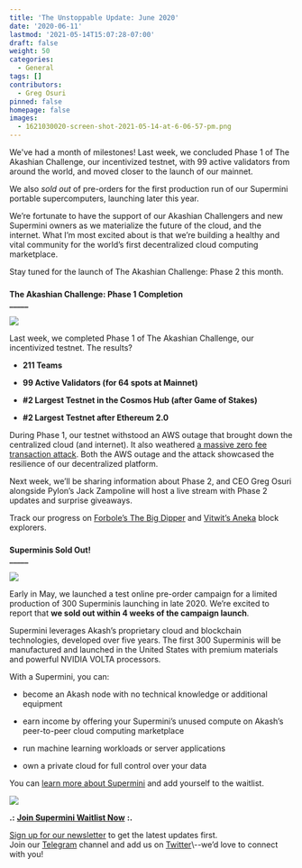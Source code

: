 ```yaml
---
title: 'The Unstoppable Update: June 2020'
date: '2020-06-11'
lastmod: '2021-05-14T15:07:28-07:00'
draft: false
weight: 50
categories:
  - General
tags: []
contributors:
  - Greg Osuri
pinned: false
homepage: false
images:
  - 1621030020-screen-shot-2021-05-14-at-6-06-57-pm.png
---
```

We've had a month of milestones! Last week, we concluded Phase 1 of The Akashian Challenge, our incentivized testnet, with 99 active validators from around the world, and moved closer to the launch of our mainnet.  
  
We also _sold out_ of pre-orders for the first production run of our Supermini portable supercomputers, launching later this year.  
  
We’re fortunate to have the support of our Akashian Challengers and new Supermini owners as we materialize the future of the cloud, and the internet. What I’m most excited about is that we’re building a healthy and vital community for the world’s first decentralized cloud computing marketplace.  
  
Stay tuned for the launch of The Akashian Challenge: Phase 2 this month.

###   
**The Akashian Challenge: Phase 1 Completion**  
**\_\_\_\_\_**

![](https://www.datocms-assets.com/45776/1620922425-tac-phase-1-complete-banner-1-1024x768.png)

Last week, we completed Phase 1 of The Akashian Challenge, our incentivized testnet. The results?

*   **211 Teams**
    
*   **99 Active Validators (for 64 spots at Mainnet)**
    
*   **#2 Largest Testnet in the Cosmos Hub (after Game of Stakes)**
    
*   **#2 Largest Testnet after Ethereum 2.0**
    

During Phase 1, our testnet withstood an AWS outage that brought down the centralized cloud (and internet). It also weathered [a massive zero fee transaction attack](https://medium.com/@novysf/the-outcome-from-akash-testnet-zero-fee-transaction-attack-5fd4aaa68d97). Both the AWS outage and the attack showcased the resilience of our decentralized platform.   
  
Next week, we’ll be sharing information about Phase 2, and CEO Greg Osuri alongside Pylon’s Jack Zampoline will host a live stream with Phase 2 updates and surprise giveaways.  
  
Track our progress on [Forbole’s The Big Dipper](https://testnet.akash.bigdipper.live/) and [Vitwit’s Aneka](https://akash.aneka.io/) block explorers.

###   
**Superminis Sold Out!**  
**\_\_\_\_\_**

![](https://www.datocms-assets.com/45776/1620922452-this-one-1024x576.jpg)

Early in May, we launched a test online pre-order campaign for a limited production of 300 Superminis launching in late 2020. We’re excited to report that **we sold out within 4 weeks of the campaign launch**.   
  
Supermini leverages Akash’s proprietary cloud and blockchain technologies, developed over five years. The first 300 Superminis will be manufactured and launched in the United States with premium materials and powerful NVIDIA VOLTA processors.  
  
With a Supermini, you can:

*   become an Akash node with no technical knowledge or additional equipment
    
*   earn income by offering your Supermini’s unused compute on Akash’s peer-to-peer cloud computing marketplace
    
*   run machine learning workloads or server applications
    
*   own a private cloud for full control over your data
    

You can [learn more about Supermini](https://akash.network/supermini/) and add yourself to the waitlist.

![](https://www.datocms-assets.com/45776/1620922422-akashsuperminifrontside-1024x576.jpg)

**.:** [**Join Supermini Waitlist Now**](https://akash.network/supermini) **:.** 

[Sign up for our newsletter](https://akash.network/) to get the latest updates first.   
Join our [Telegram](https://t.me/AkashNW) channel and add us on [Twitter](https://twitter.com/akashnet_)\--we’d love to connect with you!
